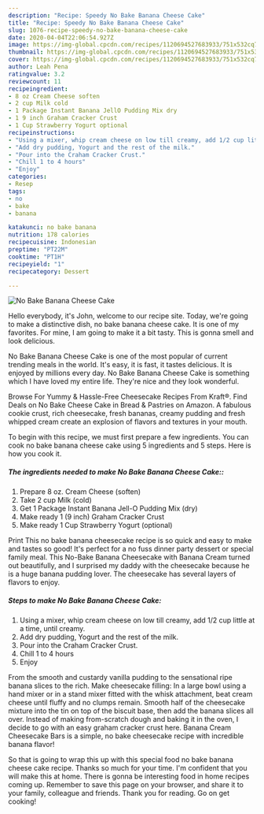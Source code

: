 ```yaml
---
description: "Recipe: Speedy No Bake Banana Cheese Cake"
title: "Recipe: Speedy No Bake Banana Cheese Cake"
slug: 1076-recipe-speedy-no-bake-banana-cheese-cake
date: 2020-04-04T22:06:54.927Z
image: https://img-global.cpcdn.com/recipes/1120694527683933/751x532cq70/no-bake-banana-cheese-cake-recipe-main-photo.jpg
thumbnail: https://img-global.cpcdn.com/recipes/1120694527683933/751x532cq70/no-bake-banana-cheese-cake-recipe-main-photo.jpg
cover: https://img-global.cpcdn.com/recipes/1120694527683933/751x532cq70/no-bake-banana-cheese-cake-recipe-main-photo.jpg
author: Leah Pena
ratingvalue: 3.2
reviewcount: 11
recipeingredient:
- 8 oz Cream Cheese soften
- 2 cup Milk cold
- 1 Package Instant Banana JellO Pudding Mix dry
- 1 9 inch Graham Cracker Crust
- 1 Cup Strawberry Yogurt optional
recipeinstructions:
- "Using a mixer, whip cream cheese on low till creamy, add 1/2 cup little at a time, until creamy."
- "Add dry pudding, Yogurt and the rest of the milk."
- "Pour into the Craham Cracker Crust."
- "Chill 1 to 4 hours"
- "Enjoy"
categories:
- Resep
tags:
- no
- bake
- banana

katakunci: no bake banana
nutrition: 178 calories
recipecuisine: Indonesian
preptime: "PT22M"
cooktime: "PT1H"
recipeyield: "1"
recipecategory: Dessert

---
```



![No Bake Banana Cheese Cake](https://img-global.cpcdn.com/recipes/1120694527683933/751x532cq70/no-bake-banana-cheese-cake-recipe-main-photo.jpg)

Hello everybody, it's John, welcome to our recipe site. Today, we're going to make a distinctive dish, no bake banana cheese cake. It is one of my favorites. For mine, I am going to make it a bit tasty. This is gonna smell and look delicious.

No Bake Banana Cheese Cake is one of the most popular of current trending meals in the world. It's easy, it is fast, it tastes delicious. It is enjoyed by millions every day. No Bake Banana Cheese Cake is something which I have loved my entire life. They're nice and they look wonderful.

Browse For Yummy &amp; Hassle-Free Cheesecake Recipes From Kraft®. Find Deals on No Bake Cheese Cake in Bread &amp; Pastries on Amazon. A fabulous cookie crust, rich cheesecake, fresh bananas, creamy pudding and fresh whipped cream create an explosion of flavors and textures in your mouth.


To begin with this recipe, we must first prepare a few ingredients. You can cook no bake banana cheese cake using 5 ingredients and 5 steps. Here is how you cook it.

##### The ingredients needed to make No Bake Banana Cheese Cake::

1. Prepare 8 oz. Cream Cheese (soften)
1. Take 2 cup Milk (cold)
1. Get 1 Package Instant Banana Jell-O Pudding Mix (dry)
1. Make ready 1 (9 inch) Graham Cracker Crust
1. Make ready 1 Cup Strawberry Yogurt (optional)


Print This no bake banana cheesecake recipe is so quick and easy to make and tastes so good! It&#39;s perfect for a no fuss dinner party dessert or special family meal. This No-Bake Banana Cheesecake with Banana Cream turned out beautifully, and I surprised my daddy with the cheesecake because he is a huge banana pudding lover. The cheesecake has several layers of flavors to enjoy. 

##### Steps to make No Bake Banana Cheese Cake:

1. Using a mixer, whip cream cheese on low till creamy, add 1/2 cup little at a time, until creamy.
1. Add dry pudding, Yogurt and the rest of the milk.
1. Pour into the Craham Cracker Crust.
1. Chill 1 to 4 hours
1. Enjoy


From the smooth and custardy vanilla pudding to the sensational ripe banana slices to the rich. Make cheesecake filling: In a large bowl using a hand mixer or in a stand mixer fitted with the whisk attachment, beat cream cheese until fluffy and no clumps remain. Smooth half of the cheesecake mixture into the tin on top of the biscuit base, then add the banana slices all over. Instead of making from-scratch dough and baking it in the oven, I decide to go with an easy graham cracker crust here. Banana Cream Cheesecake Bars is a simple, no bake cheesecake recipe with incredible banana flavor! 

So that is going to wrap this up with this special food no bake banana cheese cake recipe. Thanks so much for your time. I'm confident that you will make this at home. There is gonna be interesting food in home recipes coming up. Remember to save this page on your browser, and share it to your family, colleague and friends. Thank you for reading. Go on get cooking!
